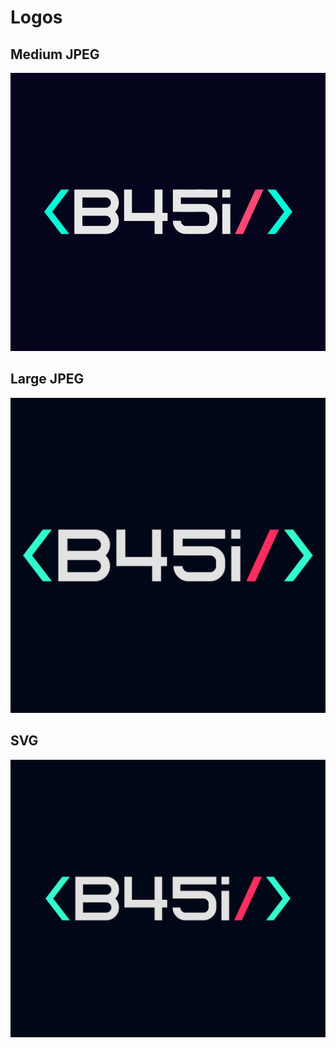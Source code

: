 # Logos

## Medium JPEG

![alt](./logo-md.jpg)

## Large JPEG

![alt](./logo-lg.jpg)

## SVG

![alt](./logo.svg)
